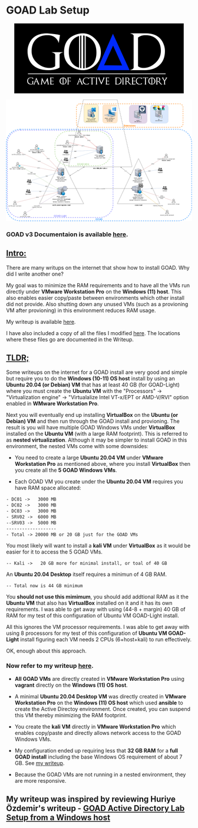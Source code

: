 # GOAD Lab Setup
<p align="center">
     <img src="images/logo_GOAD3.png">
</p>

<p align="center">
    <img src="images/diagram-GOADv3-full.png">
</p>

### GOAD v3 Documentaion is available [here](https://github.com/Orange-Cyberdefense/GOAD).

## <u>Intro:</u>

There are many writups on the internet that show how to install GOAD. Why did I write another one? 

My goal was to minimize the RAM requirements and to have all the VMs run directly under <b>VMware Workstation Pro</b> on the <b>Windows (11) host</b>. This also enables easier copy/paste between environments which other install did not provide. Also shutting down any unused VMs (such as a provioning VM after provioning) in this environment reduces RAM usage.

My writeup is available [here](/pdf/GOAD-AD-Lab-Setup-from-Windows-Host.pdf).

I have also included a copy of all the files I modified [here](files/). The locations where these files go are documented in the Writeup.

## <u>TLDR;</u>

Some writeups on the internet for a GOAD install are very good and simple but require you to do the <b>Windows (10-11) OS host</b> install by using an <b>Ubuntu 20.04 (or Debian) VM</b> that has at least 40 GB (for GOAD-Light) where you must create the <b>Ubuntu VM</b> with the "Processors" -> "Virtualization engine" -> "Virtualalize Intel VT-x/EPT or AMD-V/RVI" option enabled in <b>WMware Workstation Pro</b>.

Next you will eventually end up installing <b>VirtualBox</b> on the <b>Ubuntu (or Debian) VM</b> and then run through the GOAD install and provioning. The result is you will have multiple GOAD Windows VMs under <b>VirtualBox</b> installed on the <b>Ubuntu VM</b> (with a large RAM footprint). This is referred to as <b>nested virtualization</b>. Although it may be simpler to install GOAD in this environment, the nested VMs come with some downsides:

- You need to create a large <b>Ubuntu 20.04 VM</b> under <b>VMware Workstation Pro</b> as mentioned above, where you install <b>VirtualBox</b> then you create all the <B>5 GOAD Windows VMs</b>. 

- Each GOAD VM you create under the <b>Ubuntu 20.04 VM</b> requires you have RAM space allocated:
```
- DC01 ->   3000 MB
- DC02 ->   3000 MB
- DC03 ->   3000 MB
- SRV02 ->  6000 MB
--SRV03 ->  5000 MB
-------------------
- Total -> 20000 MB or 20 GB just for the GOAD VMs
```

You most likely will want to install a <b>kali VM</b> under <b>VirtualBox</b> as it would be easier for it to access the 5 GOAD VMs.
```
-- Kali ->   20 GB more for minimal install, or toal of 40 GB
```

An <b>Ubuntu 20.04 Desktop</b> itself requires a minimun of 4 GB RAM.
```
-- Total now is 44 GB minimum 
```

You <b>should not use this mimimum</b>, you should add addtional RAM as it the <b>Ubuntu VM</b> that also has <b>VirtualBox</b> installed on it and it has its own requirements. I was able to get away with using (44-8 + margin) 40 GB of RAM for my test of this configuration of Ubuntu VM GOAD-Light install.

All this ignores the VM processor requirements. I was able to get away with using 8 processors for my test of this configuration of <b>Ubuntu VM GOAD-Light</b> install figuring each VM needs 2 CPUs (6+host+kali) to run effectively.

OK, enough about this approach.

### Now refer to my writeup [here](pdf/GOAD-AD-Lab-Setup-from-Windows-Host.pdf).

- <b>All GOAD VMs</b> are directly created in <b>VMware Workstation Pro</b> using <b>vagrant</b> directly on the <b>Windows (11) OS host</b>.

-  A minimal <b>Ubuntu 20.04 Desktop VM</b> was directly created in <b>VMware Workstation Pro</b> on the <b>Windows (11) OS host</b> which used <b>ansible</b> to create the Active Directoy environment. Once created, you can suspend this VM thereby minimizing the RAM footprint.

-  You create the <b>kali VM</b> directly in <b>VMware Workstation Pro</b> which enables copy/paste and directly allows network access to the GOAD Windows VMs.

-  My configuration ended up requiring less that <b>32 GB RAM</b> for a <b>full GOAD install</b> including the base Windows OS requirement of about 7 GB. See [my writeup](pdf/GOAD-AD-Lab-Setup-from-Windows-Host.pdf).

-  Because the GOAD VMs are not running in a nested environment, they are more responsive.

## My writeup was inspired by reviewing Huriye Özdemir's writeup - [GOAD Active Directory Lab Setup from a Windows host](https://l4dybug.medium.com/goad-active-directory-lab-setup-from-a-windows-host-dcdbfbb1ef08)

